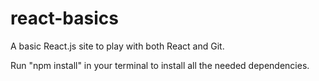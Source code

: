 # react-basics
A basic React.js site to play with both React and Git.

Run "npm install" in your terminal to install all the needed dependencies.
